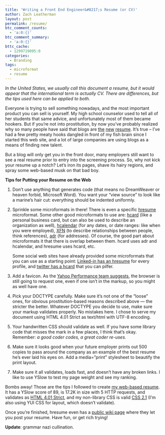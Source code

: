 ```yaml
---
title: 'Writing a Front End Engineer&#8217;s Resume (or CV)'
author: Zach Leatherman
layout: post
permalink: /resume/
btc_comment_counts:
  - 'a:0:{}'
btc_comment_summary:
  - 'a:0:{}'
bttc_cache:
  - 1299719095:0
categories:
  - Branding
tags:
  - microformat
  - resume
---
```


*In the United States, we usually call this document a resume, but it would appear that the international term is actually CV. There are differences, but the tips used here can be applied to both.*

Everyone is trying to sell something nowadays, and the most important product you can sell is yourself. My high school counselor used to tell all of her students that same advice, and unfortunately most of them became hookers. But if you’re not into prostitution, by now you’ve probably realized why so many people have said that blogs are [the][1] [new][2] [resume][3]. It’s true – I’ve had a few pretty meaty hooks dangled in front of my fish brain since I started this web site, and a lot of large companies are using blogs as a means of finding new talent.

 [1]: http://www.darowski.com/tracesofinspiration/2007/03/06/the-blog-is-the-new-resume/
 [2]: http://bokardo.com/archives/the-blog-is-the-new-resume/
 [3]: http://greengaloshes.cc/2007/04/the-blog-as-the-new-resume/

But a blog will only get you in the front door, many employers still want to see a real resume prior to entry into the screening process. So, why not kick your resume up a notch? Let’s iron its pages, shave its hairy regions, and spray some web-based musk on that bad boy.

**Tips for Putting your Resume on the Web**

1. Don’t use anything that generates code (that means no DreamWeaver or heaven forbid, Microsoft Word). You want your “view source” to look like a marine’s hair cut: everything should be indented uniformly.
1. Sprinkle some microformats in there! There is even a specific [hresume][4] microformat. Some other good microformats to use are: [hcard][5] (like a personal business card, but can also be used to describe an organization as well), [hcalendar][6] (for any dates, or date ranges: like when you were employed), [XFN][7] (to describe relationships between people, think references), [adr][8] (for addresses). 
    Of course, the good part about microformats it that there is overlap between them. hcard uses adr and hcalendar, and hresume uses hcard, etc.
    
    Some social web sites have already provided some microformats that you can use as a starting point: [Linked-in has an hresume][9] for every profile, and [twitter has a hcard][10] that you can pilfer. 
1. Add a favicon. As the [Yahoo Performance team suggests][11], the browser is still going to request one, even if one isn’t in the markup, so you might as well have one.
1. Pick your DOCTYPE carefully. Make sure it’s not one of the “loose” ones, for obvious prostitution-based reasons described above — the stricter the better. Whatever DOCTYPE you decide to use, make sure your markup validates properly. No mistakes here. I chose to serve my document using HTML 4.01 Strict as text/html with UTF-8 encoding.
1. Your handwritten CSS should validate as well. If you have some library code that misses the mark in a few places, I think that’s okay. Remember: *a good coder codes, a great coder re-uses.*
1. Make sure it looks good when your future employer prints out 500 copies to pass around the company as an example of the best resume he’s ever laid his eyes on. Add a media=”print” stylesheet to beautify the print layout.
1. Make sure it all validates, loads fast, and doesn’t have any broken links. I like to use YSlow to test my page weight and see my ranking.

Bombs away! Those are the tips I followed to create [my web-based resume][12]. It has a YSlow score of 89, is 17.2K in size with 5 HTTP requests, and validates as [HTML 4.01 Strict][13], and my non-library CSS is valid [CSS 2.1][14] (I’m also using YUI CSS for layout, which doesn’t validate).

Once you’re finished, hresume even has a [public wiki page][15] where they let you post your resume. Have fun, or get rich trying!
    
**Update**: grammar nazi cullination.

 [4]: http://microformats.org/wiki/hresume
 [5]: http://microformats.org/wiki/hcard
 [6]: http://microformats.org/wiki/hcalendar
 [7]: http://gmpg.org/xfn/
 [8]: http://microformats.org/wiki/adr
 [9]: http://www.linkedin.com/pub/7/b8a/237
 [10]: http://twitter.com/zachleat
 [11]: http://developer.yahoo.com/performance/rules.html#favicon
 [12]: http://www.zachleat.com/resume/
 [13]: http://validator.w3.org/check?uri=http://www.zachleat.com/resume/
 [14]: http://jigsaw.w3.org/css-validator/validator?uri=http://www.zachleat.com/resume
 [15]: http://microformats.org/wiki/hresume-examples-in-wild
